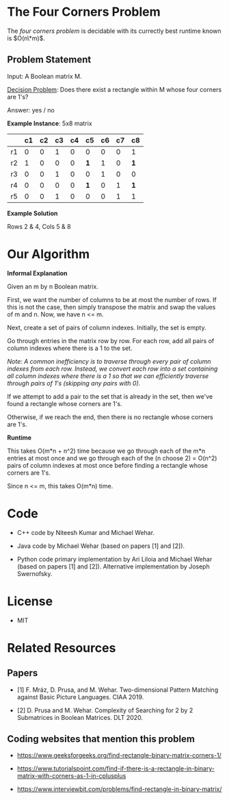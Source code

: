 # The Four Corners Problem

The *four corners problem* is decidable with its currectly best runtime known is $O(n\*m)$.

## Problem Statement

Input: A Boolean matrix M.

[Decision Problem](https://en.wikipedia.org/wiki/Decision_problem): Does there exist a rectangle within M whose four corners are 1's?

Answer: yes / no

**Example Instance**: 5x8 matrix

|     | c1  | c2  | c3  | c4  | c5    | c6  | c7  | c8    |
| --- | --- | --- | --- | --- | ---   | --- | --- | ---   |
| r1  | 0   | 0   | 1   | 0   | 0     | 0   | 0   | 1     |
| r2  | 1   | 0   | 0   | 0   | **1** | 1   | 0   | **1** |
| r3  | 0   | 0   | 1   | 0   | 0     | 1   | 0   | 0     |
| r4  | 0   | 0   | 0   | 0   | **1** | 0   | 1   | **1** |
| r5  | 0   | 0   | 1   | 0   | 0     | 0   | 1   | 1     |

**Example Solution**

Rows 2 & 4, Cols 5 & 8

# Our Algorithm

**Informal Explanation**

Given an m by n Boolean matrix.

First, we want the number of columns to be at most the number of rows. If this is not the case, then simply transpose the matrix and swap the values of m and n. Now, we have n <= m.

Next, create a set of pairs of column indexes. Initially, the set is empty.

Go through entries in the matrix row by row. For each row, add all pairs of column indexes where there is a 1 to the set.

*Note: A common inefficiency is to traverse through every pair of column indexes from each row.  Instead, we convert each row into a set containing all column indexes where there is a 1 so that we can efficiently traverse through pairs of 1's (skipping any pairs with 0).*

If we attempt to add a pair to the set that is already in the set, then we've found a rectangle whose corners are 1's.

Otherwise, if we reach the end, then there is no rectangle whose corners are 1's.

**Runtime**

This takes O(m\*n + n^2) time because we go through each of the m*n entries at most once and we go through each of the (n choose 2) = O(n^2) pairs of column indexes at most once before finding a rectangle whose corners are 1's.

Since n <= m, this takes O(m\*n) time.

# Code

- C++ code by Niteesh Kumar and Michael Wehar.

- Java code by Michael Wehar (based on papers [1] and [2]).

- Python code primary implementation by Ari Liloia and Michael Wehar (based on papers [1] and [2]).  Alternative implementation by Joseph Swernofsky.

# License

- MIT

# Related Resources

## Papers

- [1] F. Mráz, D. Prusa, and M. Wehar. Two-dimensional Pattern Matching against Basic Picture Languages. CIAA 2019.

- [2] D. Prusa and M. Wehar. Complexity of Searching for 2 by 2 Submatrices in Boolean Matrices. DLT 2020.

## Coding websites that mention this problem

- https://www.geeksforgeeks.org/find-rectangle-binary-matrix-corners-1/

- https://www.tutorialspoint.com/find-if-there-is-a-rectangle-in-binary-matrix-with-corners-as-1-in-cplusplus

- https://www.interviewbit.com/problems/find-rectangle-in-binary-matrix/
